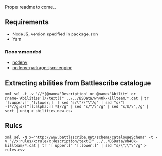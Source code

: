 
Proper readme to come...

## Requirements

* NodeJS, version specified in package.json
* Yarn

### Recommended

* [nodenv](https://github.com/nodenv/nodenv)
* [nodenv-package-json-engine](https://github.com/nodenv/nodenv-package-json-engine)

## Extracting abilities from Battlescribe catalogue

```
xml sel -t -v "//*[@name='Description' or @name='Ability' or @name='Abilities']//text()" ../../BSData/wh40k-killteam/*.cat | tr '[:upper:]' '[:lower:]' | sed "s/\"/\"\"/g" | sed "s/^[ -]*//g;s/[^[[:alpha:]]]*$//g" | sed "s/^/\"/g" | sed "s/$/\",/g" | sort | uniq > abilities_new.csv
```

## Rules

```
xml sel -N x="http://www.battlescribe.net/schema/catalogueSchema" -t -v "//x:rules/x:rule/x:description/text()" ../../BSData/wh40k-killteam/*.cat | tr '[:upper:]' '[:lower:]' | sed "s/\"/\"\"/g" > rules.csv
```
